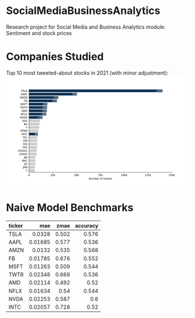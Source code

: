 # SocialMediaBusinessAnalytics
Research project for Social Media and Business Analytics module: Sentiment and stock prices

# Companies Studied
Top 10 most tweeted-about stocks in 2021 (with minor adjustment):
![Top 10 companies by number of tweets](30_results/plots/pre_study.svg)

# Naive Model Benchmarks

| ticker   |     mae |   zmae |   accuracy |
|:---------|--------:|-------:|-----------:|
| TSLA     | 0.0328  |  0.502 |      0.576 |
| AAPL     | 0.01685 |  0.577 |      0.536 |
| AMZN     | 0.0132  |  0.535 |      0.568 |
| FB       | 0.01785 |  0.676 |      0.552 |
| MSFT     | 0.01263 |  0.509 |      0.544 |
| TWTR     | 0.02348 |  0.668 |      0.536 |
| AMD      | 0.02114 |  0.492 |      0.52  |
| NFLX     | 0.01634 |  0.54  |      0.544 |
| NVDA     | 0.02253 |  0.587 |      0.6   |
| INTC     | 0.02057 |  0.728 |      0.52  |